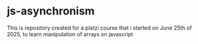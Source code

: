 # js-asynchronism
This is repository created for a platzi course that i started on June 25th of 2025, to learn manipulation of arrays on javascript

